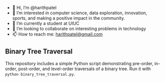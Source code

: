 - 👋 Hi, I’m @harithpatel
- 👀 I’m interested in computer science, data exploration, innovation, sports, and making a positive impact in the community.
- 🌱 I’m currently a student at UIUC
- 💞️ I’m looking to collaborate on interesting problems in technology
- 📫 How to reach me: harithpatel@gmail.com


<!---
harithpatel/harithpatel is a ✨ special ✨ repository because its `README.md` (this file) appears on your GitHub profile.
You can click the Preview link to take a look at your changes.
--->

## Binary Tree Traversal
This repository includes a simple Python script demonstrating pre-order,
in-order, post-order, and level-order traversals of a binary tree.
Run it with `python binary_tree_traversal.py`.
